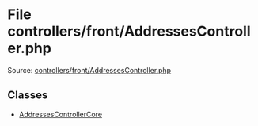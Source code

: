 File controllers/front/AddressesController.php
=========

Source: [controllers/front/AddressesController.php](https://github.com/PrestaShop/PrestaShop/blob/1.6.0.8/controllers/front/AddressesController.php)


Classes
-------

* [AddressesControllerCore](class.AddressesControllerCore.md)

